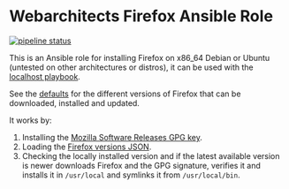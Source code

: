 # Webarchitects Firefox Ansible Role

[![pipeline status](https://git.coop/webarch/firefox/badges/master/pipeline.svg)](https://git.coop/webarch/firefox/-/commits/master)

This is an Ansible role for installing Firefox on x86_64 Debian or Ubuntu
(untested on other architectures or distros), it can be used with the
[localhost playbook](https://git.coop/webarch/localhost).

See the [defaults](defaults/main.yml) for the different versions of Firefox
that can be downloaded, installed and updated.

It works by:

1. Installing the [Mozilla Software Releases GPG
   key](https://blog.mozilla.org/security/2021/06/02/updating-gpg-key-for-signing-firefox-releases/).
2. Loading the [Firefox versions
   JSON](https://product-details.mozilla.org/1.0/firefox_versions.json).
3. Checking the locally installed version and if the latest available version
   is newer downloads Firefox and the GPG signature, verifies it and installs
   it in `/usr/local` and symlinks it from `/usr/local/bin`.
